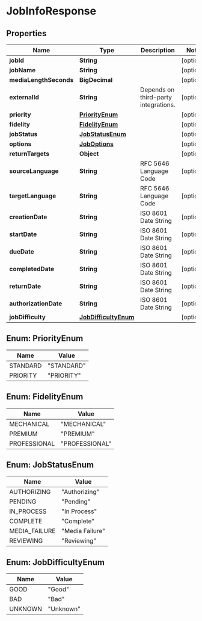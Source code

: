 

# JobInfoResponse


## Properties

| Name | Type | Description | Notes |
|------------ | ------------- | ------------- | -------------|
|**jobId** | **String** |  |  [optional] |
|**jobName** | **String** |  |  [optional] |
|**mediaLengthSeconds** | **BigDecimal** |  |  [optional] |
|**externalId** | **String** | Depends on third-party integrations. |  [optional] |
|**priority** | [**PriorityEnum**](#PriorityEnum) |  |  [optional] |
|**fidelity** | [**FidelityEnum**](#FidelityEnum) |  |  [optional] |
|**jobStatus** | [**JobStatusEnum**](#JobStatusEnum) |  |  [optional] |
|**options** | [**JobOptions**](JobOptions.md) |  |  [optional] |
|**returnTargets** | **Object** |  |  [optional] |
|**sourceLanguage** | **String** | RFC 5646 Language Code |  [optional] |
|**targetLanguage** | **String** | RFC 5646 Language Code |  [optional] |
|**creationDate** | **String** | ISO 8601 Date String |  [optional] |
|**startDate** | **String** | ISO 8601 Date String |  [optional] |
|**dueDate** | **String** | ISO 8601 Date String |  [optional] |
|**completedDate** | **String** | ISO 8601 Date String |  [optional] |
|**returnDate** | **String** | ISO 8601 Date String |  [optional] |
|**authorizationDate** | **String** | ISO 8601 Date String |  [optional] |
|**jobDifficulty** | [**JobDifficultyEnum**](#JobDifficultyEnum) |  |  [optional] |



## Enum: PriorityEnum

| Name | Value |
|---- | -----|
| STANDARD | &quot;STANDARD&quot; |
| PRIORITY | &quot;PRIORITY&quot; |



## Enum: FidelityEnum

| Name | Value |
|---- | -----|
| MECHANICAL | &quot;MECHANICAL&quot; |
| PREMIUM | &quot;PREMIUM&quot; |
| PROFESSIONAL | &quot;PROFESSIONAL&quot; |



## Enum: JobStatusEnum

| Name | Value |
|---- | -----|
| AUTHORIZING | &quot;Authorizing&quot; |
| PENDING | &quot;Pending&quot; |
| IN_PROCESS | &quot;In Process&quot; |
| COMPLETE | &quot;Complete&quot; |
| MEDIA_FAILURE | &quot;Media Failure&quot; |
| REVIEWING | &quot;Reviewing&quot; |



## Enum: JobDifficultyEnum

| Name | Value |
|---- | -----|
| GOOD | &quot;Good&quot; |
| BAD | &quot;Bad&quot; |
| UNKNOWN | &quot;Unknown&quot; |



